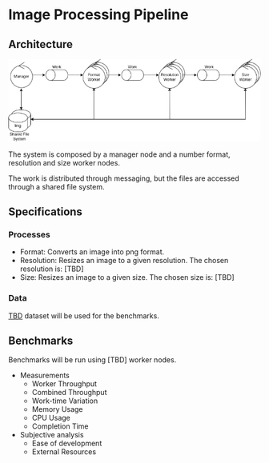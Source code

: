 # Image Processing Pipeline

## Architecture

![robustness](img/ip_robustness.png)

The system is composed by a manager node and a number format, resolution and size worker nodes.

The work is distributed through messaging, but the files are accessed through a shared file system.

## Specifications

### Processes

- Format: Converts an image into png format.
- Resolution: Resizes an image to a given resolution. The chosen resolution is: [TBD]
- Size: Resizes an image to a given size. The chosen size is: [TBD]

### Data

[TBD](https://akridata.ai/datasets/) dataset will be used for the benchmarks.

## Benchmarks

Benchmarks will be run using [TBD] worker nodes.

- Measurements
  - Worker Throughput
  - Combined Throughput
  - Work-time Variation
  - Memory Usage
  - CPU Usage
  - Completion Time
- Subjective analysis
  - Ease of development
  - External Resources
